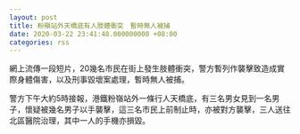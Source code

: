 ```yaml
---
layout: post
title: 粉嶺站外天橋底有人肢體衝突　暫時無人被捕
date: 2020-03-22 23:41:48.000000000 +08:00
categories: rss
---
```


網上流傳一段短片，20幾名市民在街上發生肢體衝突，警方暫列作襲擊致造成實際身體傷害，以及刑事毀壞案處理，暫時無人被捕。

警方下午大約5時接報，港鐵粉嶺站外一條行人天橋底，有三名男女見到一名男子，懷疑被幾名男子以手襲擊，這三名市民上前制止時，亦被對方襲擊，三人送往北區醫院治理，其中一人的手機亦損毀。
